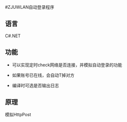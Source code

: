 #ZJUWLAN自动登录程序

## 语言
C#.NET

## 功能
* 可以实现定时check网络是否连接，并模拟自动登录的功能

* 如果账号已在线，会自动T掉对方

* 编译时可选是否输出日志

## 原理
模拟HttpPost